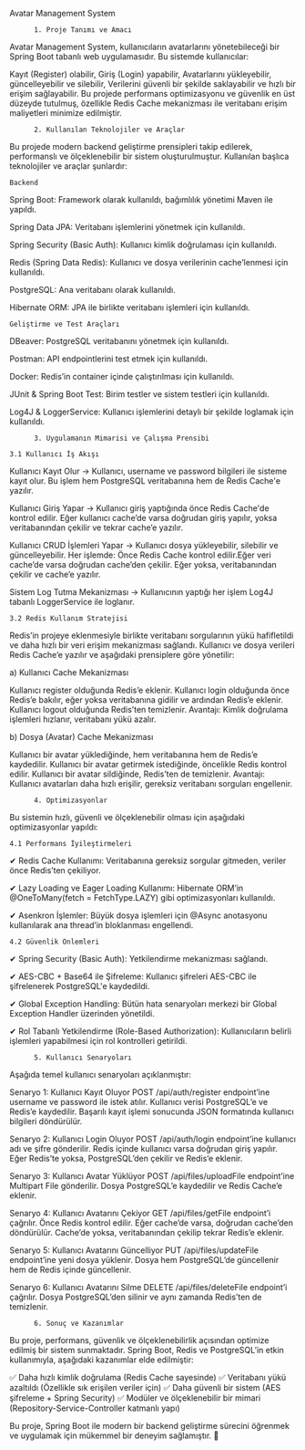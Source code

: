 Avatar Management System

          1. Proje Tanımı ve Amacı

Avatar Management System, kullanıcıların avatarlarını yönetebileceği bir Spring Boot tabanlı web uygulamasıdır. Bu sistemde kullanıcılar:

Kayıt (Register) olabilir,
Giriş (Login) yapabilir,
Avatarlarını yükleyebilir, güncelleyebilir ve silebilir,
Verilerini güvenli bir şekilde saklayabilir ve hızlı bir erişim sağlayabilir.
Bu projede performans optimizasyonu ve güvenlik en üst düzeyde tutulmuş, özellikle Redis Cache mekanizması ile veritabanı erişim maliyetleri minimize edilmiştir.

          2. Kullanılan Teknolojiler ve Araçlar

Bu projede modern backend geliştirme prensipleri takip edilerek, performanslı ve ölçeklenebilir bir sistem oluşturulmuştur. Kullanılan başlıca teknolojiler ve araçlar şunlardır:

    Backend

Spring Boot: Framework olarak kullanıldı, bağımlılık yönetimi Maven ile yapıldı.

Spring Data JPA: Veritabanı işlemlerini yönetmek için kullanıldı.

Spring Security (Basic Auth): Kullanıcı kimlik doğrulaması için kullanıldı.

Redis (Spring Data Redis): Kullanıcı ve dosya verilerinin cache’lenmesi için kullanıldı.

PostgreSQL: Ana veritabanı olarak kullanıldı.

Hibernate ORM: JPA ile birlikte veritabanı işlemleri için kullanıldı.

    Geliştirme ve Test Araçları

DBeaver: PostgreSQL veritabanını yönetmek için kullanıldı.

Postman: API endpointlerini test etmek için kullanıldı.

Docker: Redis’in container içinde çalıştırılması için kullanıldı.

JUnit & Spring Boot Test: Birim testler ve sistem testleri için kullanıldı.

Log4J & LoggerService: Kullanıcı işlemlerini detaylı bir şekilde loglamak için kullanıldı.
      
          3. Uygulamanın Mimarisi ve Çalışma Prensibi

    3.1 Kullanıcı İş Akışı
    
Kullanıcı Kayıt Olur → Kullanıcı, username ve password bilgileri ile sisteme kayıt olur. Bu işlem hem PostgreSQL veritabanına hem de Redis Cache'e yazılır.

Kullanıcı Giriş Yapar → Kullanıcı giriş yaptığında önce Redis Cache'de kontrol edilir. Eğer kullanıcı cache’de varsa doğrudan giriş yapılır, yoksa veritabanından çekilir ve tekrar cache’e yazılır.

Kullanıcı CRUD İşlemleri Yapar → Kullanıcı dosya yükleyebilir, silebilir ve güncelleyebilir. Her işlemde:
Önce Redis Cache kontrol edilir.Eğer veri cache’de varsa doğrudan cache’den çekilir. Eğer yoksa, veritabanından çekilir ve cache’e yazılır.

Sistem Log Tutma Mekanizması → Kullanıcının yaptığı her işlem Log4J tabanlı LoggerService ile loglanır.

    3.2 Redis Kullanım Stratejisi
    
Redis’in projeye eklenmesiyle birlikte veritabanı sorgularının yükü hafifletildi ve daha hızlı bir veri erişim mekanizması sağlandı. Kullanıcı ve dosya verileri Redis Cache’e yazılır ve aşağıdaki prensiplere göre yönetilir:

  a) Kullanıcı Cache Mekanizması

Kullanıcı register olduğunda Redis’e eklenir.
Kullanıcı login olduğunda önce Redis’e bakılır, eğer yoksa veritabanına gidilir ve ardından Redis’e eklenir.
Kullanıcı logout olduğunda Redis’ten temizlenir.
Avantajı: Kimlik doğrulama işlemleri hızlanır, veritabanı yükü azalır.
  
  b) Dosya (Avatar) Cache Mekanizması

Kullanıcı bir avatar yüklediğinde, hem veritabanına hem de Redis’e kaydedilir.
Kullanıcı bir avatar getirmek istediğinde, öncelikle Redis kontrol edilir.
Kullanıcı bir avatar sildiğinde, Redis’ten de temizlenir.
Avantajı: Kullanıcı avatarları daha hızlı erişilir, gereksiz veritabanı sorguları engellenir.

          4. Optimizasyonlar

Bu sistemin hızlı, güvenli ve ölçeklenebilir olması için aşağıdaki optimizasyonlar yapıldı:

    4.1 Performans İyileştirmeleri
    
✔ Redis Cache Kullanımı: Veritabanına gereksiz sorgular gitmeden, veriler önce Redis’ten çekiliyor.

✔ Lazy Loading ve Eager Loading Kullanımı: Hibernate ORM’in @OneToMany(fetch = FetchType.LAZY) gibi optimizasyonları kullanıldı.

✔ Asenkron İşlemler: Büyük dosya işlemleri için @Async anotasyonu kullanılarak ana thread’in bloklanması engellendi.

    4.2 Güvenlik Önlemleri
    
✔ Spring Security (Basic Auth): Yetkilendirme mekanizması sağlandı.

✔ AES-CBC + Base64 ile Şifreleme: Kullanıcı şifreleri AES-CBC ile şifrelenerek PostgreSQL'e kaydedildi.

✔ Global Exception Handling: Bütün hata senaryoları merkezi bir Global Exception Handler üzerinden yönetildi.

✔ Rol Tabanlı Yetkilendirme (Role-Based Authorization): Kullanıcıların belirli işlemleri yapabilmesi için rol kontrolleri getirildi.

          5. Kullanıcı Senaryoları

Aşağıda temel kullanıcı senaryoları açıklanmıştır:

Senaryo 1: Kullanıcı Kayıt Oluyor
POST /api/auth/register endpoint’ine username ve password ile istek atılır.
Kullanıcı verisi PostgreSQL’e ve Redis’e kaydedilir.
Başarılı kayıt işlemi sonucunda JSON formatında kullanıcı bilgileri döndürülür.

Senaryo 2: Kullanıcı Login Oluyor
POST /api/auth/login endpoint’ine kullanıcı adı ve şifre gönderilir.
Redis içinde kullanıcı varsa doğrudan giriş yapılır.
Eğer Redis’te yoksa, PostgreSQL’den çekilir ve Redis’e eklenir.

Senaryo 3: Kullanıcı Avatar Yüklüyor
POST /api/files/uploadFile endpoint’ine Multipart File gönderilir.
Dosya PostgreSQL’e kaydedilir ve Redis Cache’e eklenir.

Senaryo 4: Kullanıcı Avatarını Çekiyor
GET /api/files/getFile endpoint’i çağrılır.
Önce Redis kontrol edilir. Eğer cache’de varsa, doğrudan cache’den döndürülür.
Cache’de yoksa, veritabanından çekilip tekrar Redis’e eklenir.

Senaryo 5: Kullanıcı Avatarını Güncelliyor
PUT /api/files/updateFile endpoint’ine yeni dosya yüklenir.
Dosya hem PostgreSQL’de güncellenir hem de Redis içinde güncellenir.

Senaryo 6: Kullanıcı Avatarını Silme
DELETE /api/files/deleteFile endpoint’i çağrılır.
Dosya PostgreSQL’den silinir ve aynı zamanda Redis’ten de temizlenir.

          6. Sonuç ve Kazanımlar

Bu proje, performans, güvenlik ve ölçeklenebilirlik açısından optimize edilmiş bir sistem sunmaktadır. Spring Boot, Redis ve PostgreSQL’in etkin kullanımıyla, aşağıdaki kazanımlar elde edilmiştir:

✅ Daha hızlı kimlik doğrulama (Redis Cache sayesinde)
✅ Veritabanı yükü azaltıldı (Özellikle sık erişilen veriler için)
✅ Daha güvenli bir sistem (AES şifreleme + Spring Security)
✅ Modüler ve ölçeklenebilir bir mimari (Repository-Service-Controller katmanlı yapı)

Bu proje, Spring Boot ile modern bir backend geliştirme sürecini öğrenmek ve uygulamak için mükemmel bir deneyim sağlamıştır. 🚀
